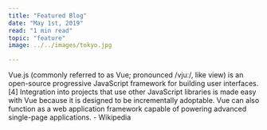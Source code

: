 ```yaml
---
title: "Featured Blog"
date: "May 1st, 2019"
read: "1 min read" 
topic: "feature"
image: ../../images/tokyo.jpg

---
```

Vue.js (commonly referred to as Vue; pronounced /vjuː/, like view) is an open-source progressive JavaScript framework for building user interfaces.[4] Integration into projects that use other JavaScript libraries is made easy with Vue because it is designed to be incrementally adoptable. Vue can also function as a web application framework capable of powering advanced single-page applications. - Wikipedia